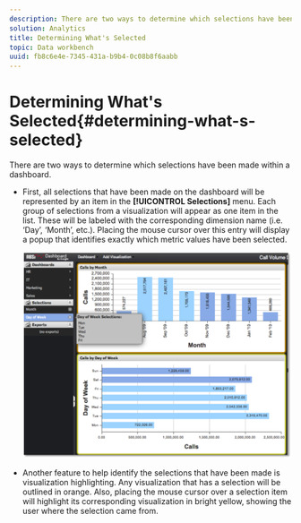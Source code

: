 ```yaml
---
description: There are two ways to determine which selections have been made within a dashboard.
solution: Analytics
title: Determining What's Selected
topic: Data workbench
uuid: fb8c6e4e-7345-431a-b9b4-0c08b8f6aabb
---
```


# Determining What's Selected{#determining-what-s-selected}

There are two ways to determine which selections have been made within a dashboard.

* First, all selections that have been made on the dashboard will be represented by an item in the **[!UICONTROL Selections]** menu. Each group of selections from a visualization will appear as one item in the list. These will be labeled with the corresponding dimension name (i.e. ‘Day’, ‘Month’, etc.). Placing the mouse cursor over this entry will display a popup that identifies exactly which metric values have been selected.

  ![](assets/selection_identify.png)

* Another feature to help identify the selections that have been made is visualization highlighting. Any visualization that has a selection will be outlined in orange. Also, placing the mouse cursor over a selection item will highlight its corresponding visualization in bright yellow, showing the user where the selection came from.

